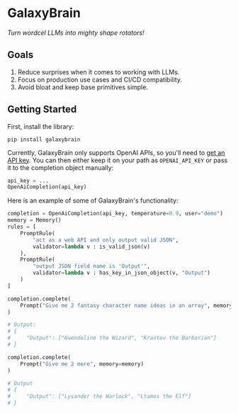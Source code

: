 # GalaxyBrain

_Turn wordcel LLMs into mighty shape rotators!_

## Goals

1. Reduce surprises when it comes to working with LLMs.
1. Focus on production use cases and CI/CD compatibility.
1. Avoid bloat and keep base primitives simple.

## Getting Started
First, install the library:

```
pip install galaxybrain
```

Currently, GalaxyBrain only supports OpenAI APIs, so you'll need to [get an API key](https://beta.openai.com/account/api-keys). You can then either keep it on your path as `OPENAI_API_KEY` or pass it to the completion object manually:

```python
api_key = ...
OpenAiCompletion(api_key)
```

Here is an example of some of GalaxyBrain's functionality:

```python
completion = OpenAiCompletion(api_key, temperature=0.9, user="demo")
memory = Memory()
rules = [
    PromptRule(
        "act as a web API and only output valid JSON",
        validator=lambda v : is_valid_json(v)
    ),
    PromptRule(
        "output JSON field name is 'Output'",
        validator=lambda v : has_key_in_json_object(v, "Output")
    )
]

completion.complete(
    Prompt("Give me 2 fantasy character name ideas in an array", memory=memory, rules=rules)
)

# Output:
# {
#     "Output": ["Gwendoline the Wizard", "Krastov the Barbarian"]
# }

completion.complete(
    Prompt("Give me 2 more", memory=memory)
)

# Output
# {
#     "Output": ["Lysander the Warlock", "Ltamos the Elf"]
# }
```